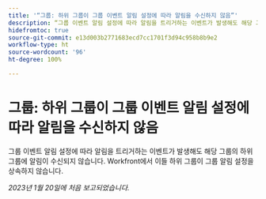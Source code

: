```yaml
---
title: '“그룹: 하위 그룹이 그룹 이벤트 알림 설정에 따라 알림을 수신하지 않음”'
description: “그룹 이벤트 알림 설정에 따라 알림을 트리거하는 이벤트가 발생해도 해당 그룹의 하위 그룹에 알림이 수신되지 않습니다. Workfront에서 이들 하위 그룹이 그룹 알림 설정을 상속하지 않습니다.”
hidefromtoc: true
source-git-commit: e13d003b2771683ecd7cc1701f3d94c958b8b9e2
workflow-type: ht
source-wordcount: '96'
ht-degree: 100%

---
```



# 그룹: 하위 그룹이 그룹 이벤트 알림 설정에 따라 알림을 수신하지 않음

그룹 이벤트 알림 설정에 따라 알림을 트리거하는 이벤트가 발생해도 해당 그룹의 하위 그룹에 알림이 수신되지 않습니다. Workfront에서 이들 하위 그룹이 그룹 알림 설정을 상속하지 않습니다.

_2023년 1월 20일에 처음 보고되었습니다._

